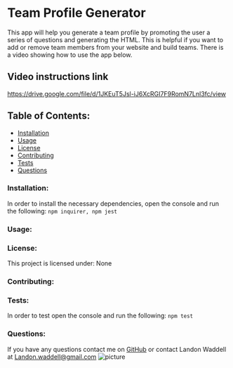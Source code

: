 # Team Profile Generator  
This app will help you generate a team profile by promoting the user a series of questions and generating the HTML. This is helpful if you want to add or remove team members from your website and build teams. There is a video showing how to use the app below.
## Video instructions link
https://drive.google.com/file/d/1JKEuT5Jsl-iJ6XcRGI7F9RomN7Lnl3fc/view
## Table of Contents:
* [Installation](#installation)
* [Usage](#usage)
* [License](#license)
* [Contributing](#contributing)
* [Tests](#tests)
* [Questions](#questions)
### Installation:
In order to install the necessary dependencies, open the console and run the following:
```npm inquirer, npm jest```
### Usage:

### License:
This project is licensed under:
None
### Contributing:
### Tests:
In order to test open the console and run the following:
```npm test```
### Questions:
If you have any questions contact me on [GitHub](https://github.com/Landon0615) or contact 
Landon Waddell at Landon.waddell@gmail.com
![picture](https://github.com/Landon0615.png?size=80)


